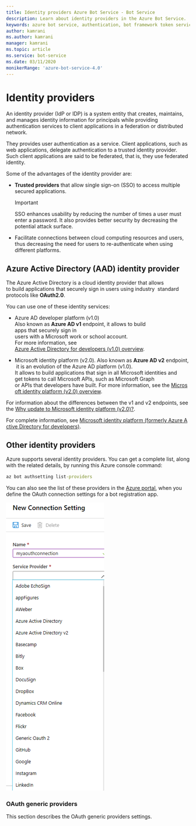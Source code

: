 ```yaml
---
title: Identity providers Azure Bot Service - Bot Service
description: Learn about identity providers in the Azure Bot Service.
keywords: azure bot service, authentication, bot framework token service
author: kamrani
ms.author: kamrani
manager: kamrani
ms.topic: article
ms.service: bot-service
ms.date: 03/11/2020
monikerRange: 'azure-bot-service-4.0'
---
```


# Identity providers

An identity provider (IdP or IDP) is a system entity that creates, maintains, and manages identity information for principals while providing authentication services to client applications in a federation or distributed network.

They provides user authentication as a service. Client applications, such as web applications, delegate authentication to a trusted identity provider. Such client applications are said to be federated, that is, they use federated identity.

Some of the advantages of the identity provider are:

- **Trusted providers** that allow single sign-on (SSO) to access multiple secured applications.
    > [!IMPORTANT]
    > SSO enhances usability by reducing the number of times a user must enter a password. It also provides better security by decreasing the potential attack surface.
- Facilitate connections between cloud computing resources and users, thus decreasing the need for users to re-authenticate when using different platforms.

## Azure Active Directory (AAD) identity provider

The Azure Active Directory is a cloud identity provider that allows to build applications that securely sign in users using industry  standard protocols like **OAuth2.0**.

You can use one of these identity services:

- Azure AD developer platform (v1.0) Also known as **Azure AD v1** endpoint, it allows to build  apps that securely sign in 
users with a Microsoft work or school account.
For more information, see [Azure Active Directory for developers (v1.0) overview](https://docs.microsoft.com/azure/active-directory/azuread-dev/v1-overview).

- Microsoft identity platform (v2.0). Also known as **Azure AD v2** endpoint, it is an evolution of the Azure AD platform (v1.0). 
It allows to build applications that sign in all Microsoft identities and
get tokens to call Microsoft APIs, such as Microsoft Graph
or APIs that developers have built. For more information, see the [Microsoft identity platform (v2.0) overview](https://docs.microsoft.com/azure/active-directory/develop/active-directory-appmodel-v2-overview).

For information about the differences between the v1 and v2 endpoints, see the [Why update to Microsoft identity platform (v2.0)?](https://docs.microsoft.com/azure/active-directory/develop/active-directory-v2-compare). 

For complete information, see [Microsoft identity platform (formerly Azure Active Directory for developers)](https://docs.microsoft.com/azure/active-directory/develop/).

## Other identity providers

Azure supports several identity providers. You can get a complete list, along with the related details, by running this Azure console command:

```cmd
az bot authsetting list-providers
```

You can also see the list of these providers in the [Azure portal](https://ms.portal.azure.com/), when you define the OAuth connection settings for a bot registration app.

![azure identity providers](media/concept-bot-authentication/bot-auth-identity-providers.png)


### OAuth generic providers

This section describes the OAuth generic providers settings.


